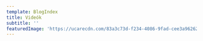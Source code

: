 ```yaml
---
template: BlogIndex
title: Videók
subtitle: ''
featuredImage: 'https://ucarecdn.com/83a3c73d-f234-4086-9fad-cee3a9626230/'
---
```



